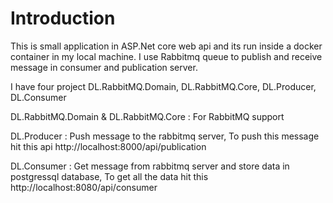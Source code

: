 # Introduction

This is small application in ASP.Net core web api and its run inside a docker container in my local machine. I use Rabbitmq queue to publish
and receive message in consumer and publication server.

I have four project 
  DL.RabbitMQ.Domain,
  DL.RabbitMQ.Core,
  DL.Producer,
  DL.Consumer
  
DL.RabbitMQ.Domain & DL.RabbitMQ.Core : For RabbitMQ support

DL.Producer : Push message to the rabbitmq server, To push this message hit this api http://localhost:8000/api/publication

DL.Consumer : Get message from rabbitmq server and store data in postgressql database, To get all the data hit this http://localhost:8080/api/consumer


